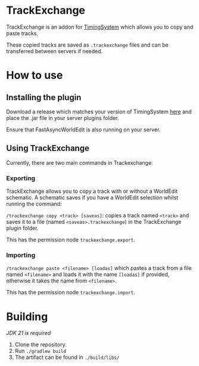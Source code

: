 # TrackExchange

TrackExchange is an addon for [TimingSystem](https://github.com/Makkuusen/TimingSystem) which allows you to copy and paste tracks.

These copied tracks are saved as `.trackexchange` files and can be transferred between servers if needed.

# How to use

## Installing the plugin
Download a release which matches your version of TimingSystem [here](https://github.com/Pigalala/TrackExchange/releases) and place the .jar file in your server plugins folder.

Ensure that FastAsyncWorldEdit is also running on your server.
## Using TrackExchange
Currently, there are two main commands in Trackexchange:
### Exporting
TrackExchange allows you to copy a track with or without a WorldEdit schematic. A schematic saves if you have a WorldEdit selection whilst running the command:

`/trackexchange copy <track> [saveas]`: copies a track named `<track>` and saves it to a file (named `<saveas>.trackexchange`) in the TrackExchange plugin folder.

This has the permission node `trackexchange.export`.
### Importing
`/trackexchange paste <filename> [loadas]` which pastes a track from a file named `<filename>` and loads it with the name `[loadas]` if provided, otherwise it takes the name from `<filename>`. 

This has the permission node `trackexchange.import`.

# Building
*JDK 21 is required*
1. Clone the repository.
2. Run `./gradlew build`
3. The artifact can be found in `./build/libs/`
